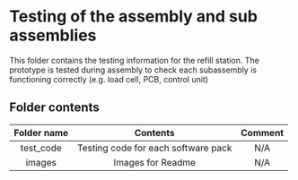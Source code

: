 # Testing of the assembly and sub assemblies

This folder contains the testing information for the refill station. The prototype is tested during assembly to check each subassembly is functioning correctly (e.g. load cell, PCB, control unit)

## Folder contents

| Folder name |              Contents               | Comment |
| :---------: | :---------------------------------: | :-----: |
|  test_code  | Testing code for each software pack |   N/A   |
|   images    |          Images for Readme          |   N/A   |
